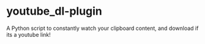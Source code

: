 # youtube_dl-plugin
A Python script to constantly watch your clipboard content, and download if its a youtube link!
